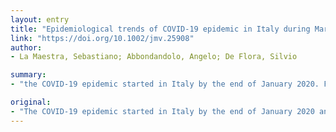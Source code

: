 ```yaml
---
layout: entry
title: "Epidemiological trends of COVID-19 epidemic in Italy during March 2020. From 1,000 to 100,000 cases"
link: "https://doi.org/10.1002/jmv.25908"
author:
- La Maestra, Sebastiano; Abbondandolo, Angelo; De Flora, Silvio

summary:
- "the COVID-19 epidemic started in Italy by the end of January 2020. From February 29 to March 31 there was a 100.9-fold increase in the cumulative number of cases and a 428.6-fold rise in the number of deaths in Italy. Between February 29 and March 31, it affected 1,049 people. The time for the outbreak will depend on a variety of factors and, at present, it is unpredictable. This article is protected by copyright. All rights reserved."

original:
- "The COVID-19 epidemic started in Italy by the end of January 2020 and, after one month, it affected 1,049 persons. Based on the Italian Ministry of Health data, we reconstructed the daily course of virus-positive cases and deaths during March 2020 for whole Italy, 19 regions and 2 provinces. From February 29 to March 31 there was a 100.9-fold increase in the cumulative number of cases and a 428.6-fold increase in the number of deaths in Italy. When plotted on a semilogarithmic scale, the curves tended to diverge from linearity with 23%, 16%, and 7% average daily increases during the 3 decades of March. Similarly, the number of deaths decreased from an average daily growth of 19% during the 2nd decade to 10% during the 3rd decade. The correlation coefficients relating the days to cases or deaths during each one of the 3 decades approached the unity. As inferred from the equations of the regression lines relative to the 3 decades, the doubling times of cases were 3.4, 5.1 and 9.6 days, respectively. The doubling times of deaths during the 2nd and 3rd decades were 4.9 and 7.0 days, respectively. There was a broad geographic variability, with a striking gradient from North, where 40.8% of cases and 57.9% of deaths occurred in Lombardy, to South. On the whole, during March there was a trend to epidemic growth decline, but the time for the end of the epidemic will depend on a variety of factors and, at present, it is unpredictable. This article is protected by copyright. All rights reserved."
---
```



